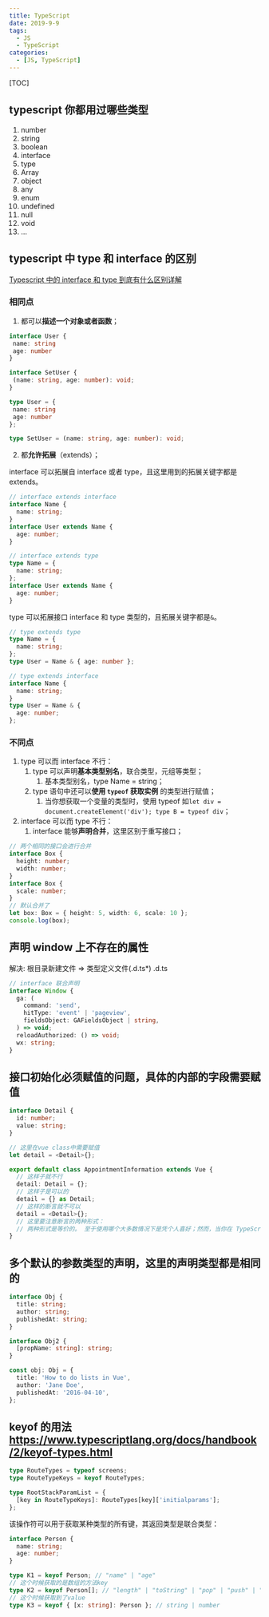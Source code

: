 ```yaml
---
title: TypeScript
date: 2019-9-9
tags:
  - JS
  - TypeScript
categories:
  - [JS, TypeScript]
---
```


[TOC]

## typescript 你都用过哪些类型

1. number
2. string
3. boolean
4. interface
5. type
6. Array
7. object
8. any
9. enum
10. undefined
11. null
12. void
13. ...

## typescript 中 type 和 interface 的区别

[Typescript 中的 interface 和 type 到底有什么区别详解](https://www.jb51.net/article/163299.htm)

### 相同点

1. 都可以**描述一个对象或者函数**；

```ts
interface User {
 name: string
 age: number
}

interface SetUser {
 (name: string, age: number): void;
}

type User = {
 name: string
 age: number
};

type SetUser = (name: string, age: number): void;
```

2. 都**允许拓展**（extends）；

interface 可以拓展自 interface 或者 type，且这里用到的拓展关键字都是 extends。

```ts
// interface extends interface
interface Name {
  name: string;
}
interface User extends Name {
  age: number;
}

// interface extends type
type Name = {
  name: string;
};
interface User extends Name {
  age: number;
}
```

type 可以拓展接口 interface 和 type 类型的，且拓展关键字都是`&`。

```ts
// type extends type
type Name = {
  name: string;
};
type User = Name & { age: number };

// type extends interface
interface Name {
  name: string;
}
type User = Name & {
  age: number;
};
```

### 不同点

1. type 可以而 interface 不行：
   1. type 可以声明**基本类型别名**，联合类型，元组等类型；
      1. 基本类型别名，type Name = string；
   2. type 语句中还可以**使用 `typeof` 获取实例** 的类型进行赋值；
      1. 当你想获取一个变量的类型时，使用 typeof 如`let div = document.createElement('div'); type B = typeof div`；
2. interface 可以而 type 不行：
   1. interface 能够**声明合并**，这里区别于重写接口；

```ts
// 两个相同的接口会进行合并
interface Box {
  height: number;
  width: number;
}
interface Box {
  scale: number;
}
// 默认合并了
let box: Box = { height: 5, width: 6, scale: 10 };
console.log(box);
```

## 声明 window 上不存在的属性

解决: 根目录新建文件 => 类型定义文件(.d.ts\*) .d.ts

```ts
// interface 联合声明
interface Window {
  ga: (
    command: 'send',
    hitType: 'event' | 'pageview',
    fieldsObject: GAFieldsObject | string,
  ) => void;
  reloadAuthorized: () => void;
  wx: string;
}
```

## 接口初始化必须赋值的问题，具体的内部的字段需要赋值

```ts
interface Detail {
  id: number;
  value: string;
}

// 这里在vue class中需要赋值
let detail = <Detail>{};

export default class AppointmentInformation extends Vue {
  // 这样子就不行
  detail: Detail = {};
  // 这样子是可以的
  detail = {} as Detail;
  // 这样的断言就不可以
  detail = <Detail>{};
  // 这里要注意断言的两种形式：
  // 两种形式是等价的。 至于使用哪个大多数情况下是凭个人喜好；然而，当你在 TypeScript 里使用 JSX 时，只有 as 语法断言是被允许的。
}
```

## 多个默认的参数类型的声明，这里的声明类型都是相同的

```ts
interface Obj {
  title: string;
  author: string;
  publishedAt: string;
}

interface Obj2 {
  [propName: string]: string;
}

const obj: Obj = {
  title: 'How to do lists in Vue',
  author: 'Jane Doe',
  publishedAt: '2016-04-10',
};
```

## keyof 的用法 <https://www.typescriptlang.org/docs/handbook/2/keyof-types.html>

```ts
type RouteTypes = typeof screens;
type RouteTypeKeys = keyof RouteTypes;

type RootStackParamList = {
  [key in RouteTypeKeys]: RouteTypes[key]['initialparams'];
};
```

该操作符可以用于获取某种类型的所有键，其返回类型是联合类型：

```ts
interface Person {
  name: string;
  age: number;
}

type K1 = keyof Person; // "name" | "age"
// 这个时候获取的是数组的方法key
type K2 = keyof Person[]; // "length" | "toString" | "pop" | "push" | "concat" | "join"
// 这个时候获取到了value
type K3 = keyof { [x: string]: Person }; // string | number
```
